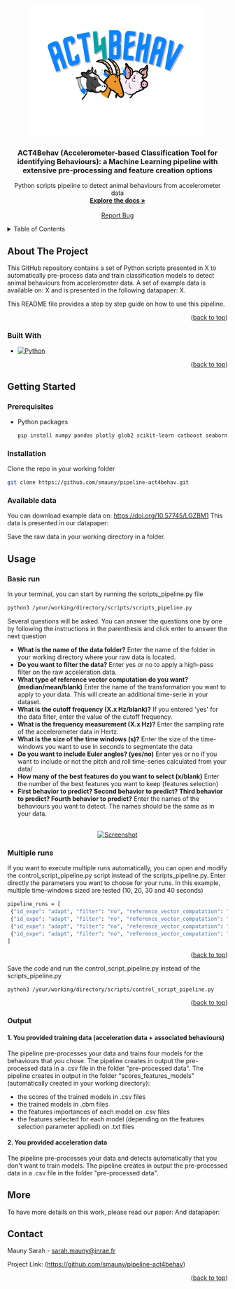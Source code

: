 <!-- PROJECT SHIELDS -->
<!--
*** I'm using markdown "reference style" links for readability.
*** Reference links are enclosed in brackets [ ] instead of parentheses ( ).
*** See the bottom of this document for the declaration of the reference variables
*** for contributors-url, forks-url, etc. This is an optional, concise syntax you may use.
*** https://www.markdownguide.org/basic-syntax/#reference-style-links
-->

<!-- PROJECT LOGO -->
<br />
<div align="center">
  <a href="https://github.com/smauny/pipeline-modbehav/tree/main/images">
    <img src="https://github.com/smauny/pipeline-act4behav/blob/main/images/Act4behavlogo.png" alt="Logo" width="400" height="300">
  </a>

<h3 align="center">ACT4Behav (Accelerometer-based Classification Tool for identifying Behaviours): a Machine Learning pipeline with extensive pre-processing and feature creation options</h3>

  <p align="center">
    Python scripts pipeline to detect animal behaviours from accelerometer data 
    <br />
    <a href="https://github.com/smauny/pipeline-modbehav/"><strong>Explore the docs »</strong></a>
    <br />
    <br />
    <a href="https://github.com/smauny/pipeline-modbehav/">Report Bug</a>
    
  </p>
</div>



<!-- TABLE OF CONTENTS -->
<details>
  <summary>Table of Contents</summary>
  <ol>
    <li>
      <a href="#about-the-project">About The Project</a>
    </li>
    <li>
      <a href="#getting-started">Getting Started</a>
      <ul>
        <li><a href="#prerequisites">Prerequisites</a></li>
        <li><a href="#installation">Installation</a></li>
      </ul>
    </li>
    <li><a href="#usage">Usage</a></li>
    <li><a href="#contact">Contact</a></li>
    <li><a href="#more">More</a></li>
  </ol>
</details>



<!-- ABOUT THE PROJECT -->
## About The Project

This GitHub repository contains a set of Python scripts presented in X to automatically pre-process data and train classification models to detect animal behaviours from accelerometer data. A set of example data is available on: X and is presented in the following datapaper: X.

This README file provides a step by step guide on how to use this pipeline. 

<p align="right">(<a href="#readme-top">back to top</a>)</p>

### Built With

* [![Python][Python.js]][Python-url]
<p align="right">(<a href="#readme-top">back to top</a>)</p>


<!-- GETTING STARTED -->
## Getting Started
### Prerequisites

* Python packages
  ```sh
  pip install numpy pandas plotly glob2 scikit-learn catboost seaborn matplotlib tsfresh
  ```

### Installation

Clone the repo in your working folder
   ```sh
   git clone https://github.com/smauny/pipeline-act4behav.git
   ```

### Available data

You can download example data on: https://doi.org/10.57745/LGZBM1 
This data is presented in our datapaper:

Save the raw data in your working directory in a folder.

<!-- USAGE EXAMPLES -->
## Usage
### Basic run 
In your terminal, you can start by running the scripts_pipeline.py file

   ```sh
   python3 /your/working/directory/scripts/scripts_pipeline.py
   ```


Several questions will be asked. You can answer the questions one by one by following the instructions in the parenthesis and click enter to answer the next question

- **What is the name of the data folder?** Enter the name of the folder in your working directory where your raw data is located.
- **Do you want to filter the data?** Enter yes or no to apply a high-pass filter on the raw acceleration data.
- **What type of reference vector computation do you want? (median/mean/blank)** Enter the name of the transformation you want to apply to your data. This will create an additional time-serie in your dataset.
- **What is the cutoff frequency (X.x Hz/blank)?** If you entered 'yes' for the data filter, enter the value of the cutoff frequency.
- **What is the frequency measurement (X.x Hz)?** Enter the sampling rate of the accelerometer data in Hertz.
- **What is the size of the time windows (s)?** Enter the size of the time-windows you want to use in seconds to segmentate the data
- **Do you want to include Euler angles? (yes/no)** Enter yes or no if you want to include or not the pitch and roll time-series calculated from your data/
- **How many of the best features do you want to select (x/blank)** Enter the number of the best features you want to keep (features selection)
- **First behavior to predict?
Second behavior to predict?
Third behavior to predict?
Fourth behavior to predict?** Enter the names of the behaviours you want to detect. The names should be the same as in your data.

<br />
<div align="center">
  <a href="https://github.com/smauny/pipeline-modbehav/tree/main/images">
    <img src="https://github.com/smauny/pipeline-modbehav/blob/fdc9a84e1805fee04cc3a677e91f54f18532f0ff/images/Screenshot_scripts_pipeline.png" alt="Screenshot" width="600">
  </a>
</div>



### Multiple runs
If you want to execute multiple runs automatically, you can open and modify the control_script_pipeline.py script instead of the scripts_pipeline.py. Enter directly the parameters you want to choose for your runs. In this example, multiple time-windows sized are tested (10, 20, 30 and 40 seconds)

   ```sh
   pipeline_runs = [
    {"id_expe": "adapt", "filter": "no", "reference_vector_computation": "mean", "cutoff_hz": "", "freq_measure": "5", "time_windows": "10", "euler_angles": "yes", "features_selection": ""},
    {"id_expe": "adapt", "filter": "no", "reference_vector_computation": "mean", "cutoff_hz": "", "freq_measure": "5", "time_windows": "20", "euler_angles": "yes", "features_selection": ""},
    {"id_expe": "adapt", "filter": "no", "reference_vector_computation": "mean", "cutoff_hz": "", "freq_measure": "5", "time_windows": "30", "euler_angles": "yes", "features_selection": ""},
    {"id_expe": "adapt", "filter": "no", "reference_vector_computation": "mean", "cutoff_hz": "", "freq_measure": "5", "time_windows": "40", "euler_angles": "yes", "features_selection": ""}
]
   ```
<p align="right">(<a href="#readme-top">back to top</a>)</p>

Save the code and run the control_script_pipeline.py instead of the scripts_pipeline.py

   ```sh
   python3 /your/working/directory/scripts/control_script_pipeline.py
   ```
<p align="right">(<a href="#readme-top">back to top</a>)</p>

### Output
#### 1. You provided training data (acceleration data + associated behaviours) 
The pipeline pre-processes your data and trains four models for the behaviours that you chose.
The pipeline creates in output the pre-processed data in a .csv file in the folder "pre-processed data".
The pipeline creates in output in the folder "scores_features_models" (automatically created in your working directory):
- the scores of the trained models in .csv files
- the trained models in .cbm files
- the features importances of each model on .csv files
- the features selected for each model (depending on the features selection parameter applied) on .txt files

#### 2. You provided acceleration data 
The pipeline pre-processes your data and detects automatically that you don't want to train models. 
The pipeline creates in output the pre-processed data in a .csv file in the folder "pre-processed data".

<!-- MORE -->
## More

To have more details on this work, please read our paper:
And datapaper: 

<!-- CONTACT -->
## Contact

Mauny Sarah - sarah.mauny@inrae.fr

Project Link: (https://github.com/smauny/pipeline-act4behav)

<p align="right">(<a href="#readme-top">back to top</a>)</p>



<!-- MARKDOWN LINKS & IMAGES -->
<!-- https://www.markdownguide.org/basic-syntax/#reference-style-links -->
[contributors-shield]: https://img.shields.io/github/contributors/github_username/repo_name.svg?style=for-the-badge
[contributors-url]: https://github.com/github_username/repo_name/graphs/contributors
[forks-shield]: https://img.shields.io/github/forks/github_username/repo_name.svg?style=for-the-badge
[forks-url]: https://github.com/github_username/repo_name/network/members
[stars-shield]: https://img.shields.io/github/stars/github_username/repo_name.svg?style=for-the-badge
[stars-url]: https://github.com/github_username/repo_name/stargazers
[issues-shield]: https://img.shields.io/github/issues/github_username/repo_name.svg?style=for-the-badge
[issues-url]: https://github.com/github_username/repo_name/issues
[license-shield]: https://img.shields.io/github/license/github_username/repo_name.svg?style=for-the-badge
[license-url]: https://github.com/github_username/repo_name/blob/master/LICENSE.txt
[linkedin-shield]: https://img.shields.io/badge/-LinkedIn-black.svg?style=for-the-badge&logo=linkedin&colorB=555
[linkedin-url]: https://linkedin.com/in/linkedin_username
[product-screenshot]: images/screenshot.png
[Python.js]: https://img.shields.io/pypi/pyversions/scikit-learn
[Python-url]: https://pypi.org/project/Python.js/

